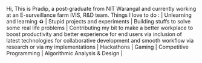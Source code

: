 Hi, This is Pradip, a post-graduate from NIT Warangal and currently working at an E-surveillance farm iVIS, R&D team.
Things I love to do :
| Unlearning and learning ♻️ | Stupid projects and experiments | Building stuffs to solve some real life problems | Contributing my bit to make a better workplace to boost productivity and better experience for end users via inclusion of latest technologies for collaborative development and smooth workflow via research or via my implementations | Hackathons | Gaming | Competitive Programming | Algorithmic Analysis & Design | 
